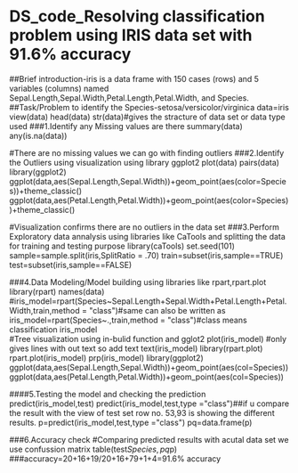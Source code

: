 # DS_code_Resolving classification problem using IRIS data set with 91.6% accuracy
##Brief introduction-iris is a data frame with 150 cases (rows) and 5 variables (columns) named Sepal.Length,Sepal.Width,Petal.Length,Petal.Width, and Species.
##Task/Problem to identify the Species-setosa/versicolor/virginica
data=iris
view(data)
head(data)
str(data)#gives the stracture of data set or data type used
###1.Identify any Missing values are there
summary(data)
any(is.na(data))

#There are no missing values we can go with finding outliers
###2.Identify the Outliers using visualization using library ggplot2
plot(data)
pairs(data)
library(ggplot2)
ggplot(data,aes(Sepal.Length,Sepal.Width))+geom_point(aes(color=Species))+theme_classic()
ggplot(data,aes(Petal.Length,Petal.Width))+geom_point(aes(color=Species))+theme_classic()

#Visualization confirms there are no outliers in the data set
###3.Perform Exploratory data annalysis using libraries like CaTools and splitting the data for training and testing purpose 
library(caTools)
set.seed(101)
sample=sample.split(iris,SplitRatio = .70)
train=subset(iris,sample==TRUE)
test=subset(iris,sample==FALSE)

###4.Data Modeling/Model building using libraries like rpart,rpart.plot 
library(rpart)
names(data)
#iris_model=rpart(Species~Sepal.Length+Sepal.Width+Petal.Length+Petal.Width,train,method = "class")#same can also be written as
iris_model=rpart(Species~.,train,method = "class")#class means classification
iris_model                 
#Tree visualization using in-bulid function and gglot2
plot(iris_model) #only gives lines with out text so add text
text(iris_model)
library(rpart.plot)
rpart.plot(iris_model)
prp(iris_model)
library(ggplot2)
ggplot(data,aes(Sepal.Length,Sepal.Width))+geom_point(aes(col=Species))
ggplot(data,aes(Petal.Length,Petal.Width))+geom_point(aes(col=Species))

####5.Testing the model and checking the prediction
predict(iris_model,test)
predict(iris_model,test,type ="class")##if u compare the result with the view of test set row no. 53,93 is showing the different results.
p=predict(iris_model,test,type ="class")
pq=data.frame(p)

###6.Accuracy check
#Comparing predicted results with acutal data set we use confussion matrix
table(test$Species,pq$p)
###accuracy=20+16+19/20+16+79+1+4=91.6% accuracy
